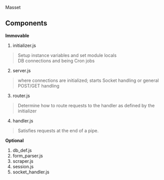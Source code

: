 Masset

Components  
--------------  
__Immovable__  

1. initializer.js
  > Setup instance variables and set module locals  
  > DB connections and being Cron jobs

2. server.js  
  > where connections are initialized; starts Socket handling or general POST/GET handling

3. router.js  
  > Determine how to route requests to the handler as defined by the initializer

4. handler.js  
  > Satisfies requests at the end of a pipe. 

__Optional__  
1. db_def.js  
2. form_parser.js  
3. scraper.js  
4. session.js  
5. socket_handler.js  
